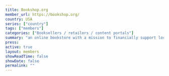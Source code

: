 ```yaml
---
title: Bookshop.org
member_url: https://bookshop.org/
country: USA
series: ["country"] 
tags: ["members"]
categories: ["Booksellers / retailers / content portals"]
summary: "an online bookstore with a mission to financially support local, independent bookstores."
press:
active: true
layout: members 
showReadTime: false
showDate: false
permalink: ""
---
```

